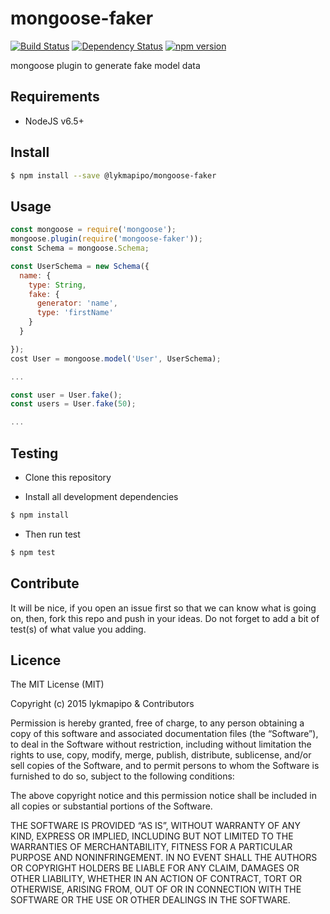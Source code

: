# mongoose-faker

[![Build Status](https://travis-ci.org/lykmapipo/mongoose-faker.svg?branch=master)](https://travis-ci.org/lykmapipo/mongoose-faker)
[![Dependency Status](https://img.shields.io/david/lykmapipo/mongoose-faker.svg?style=flat)](https://david-dm.org/lykmapipo/mongoose-faker)
[![npm version](https://badge.fury.io/js/%40lykmapipo%2Fmongoose-faker.svg)](https://badge.fury.io/js/@lykmapipo/mongoose-faker)

mongoose plugin to generate fake model data

## Requirements

- NodeJS v6.5+

## Install
```sh
$ npm install --save @lykmapipo/mongoose-faker
```

## Usage

```javascript
const mongoose = require('mongoose');
mongoose.plugin(require('mongoose-faker'));
const Schema = mongoose.Schema;

const UserSchema = new Schema({
  name: {
    type: String,
    fake: {
      generator: 'name',
      type: 'firstName'
    }
  }

});
cost User = mongoose.model('User', UserSchema);

...

const user = User.fake();
const users = User.fake(50);

...

```


## Testing
* Clone this repository

* Install all development dependencies
```sh
$ npm install
```
* Then run test
```sh
$ npm test
```

## Contribute
It will be nice, if you open an issue first so that we can know what is going on, then, fork this repo and push in your ideas. Do not forget to add a bit of test(s) of what value you adding.

## Licence
The MIT License (MIT)

Copyright (c) 2015 lykmapipo & Contributors

Permission is hereby granted, free of charge, to any person obtaining a copy of this software and associated documentation files (the “Software”), to deal in the Software without restriction, including without limitation the rights to use, copy, modify, merge, publish, distribute, sublicense, and/or sell copies of the Software, and to permit persons to whom the Software is furnished to do so, subject to the following conditions:

The above copyright notice and this permission notice shall be included in all copies or substantial portions of the Software.

THE SOFTWARE IS PROVIDED “AS IS”, WITHOUT WARRANTY OF ANY KIND, EXPRESS OR IMPLIED, INCLUDING BUT NOT LIMITED TO THE WARRANTIES OF MERCHANTABILITY, FITNESS FOR A PARTICULAR PURPOSE AND NONINFRINGEMENT. IN NO EVENT SHALL THE AUTHORS OR COPYRIGHT HOLDERS BE LIABLE FOR ANY CLAIM, DAMAGES OR OTHER LIABILITY, WHETHER IN AN ACTION OF CONTRACT, TORT OR OTHERWISE, ARISING FROM, OUT OF OR IN CONNECTION WITH THE SOFTWARE OR THE USE OR OTHER DEALINGS IN THE SOFTWARE. 